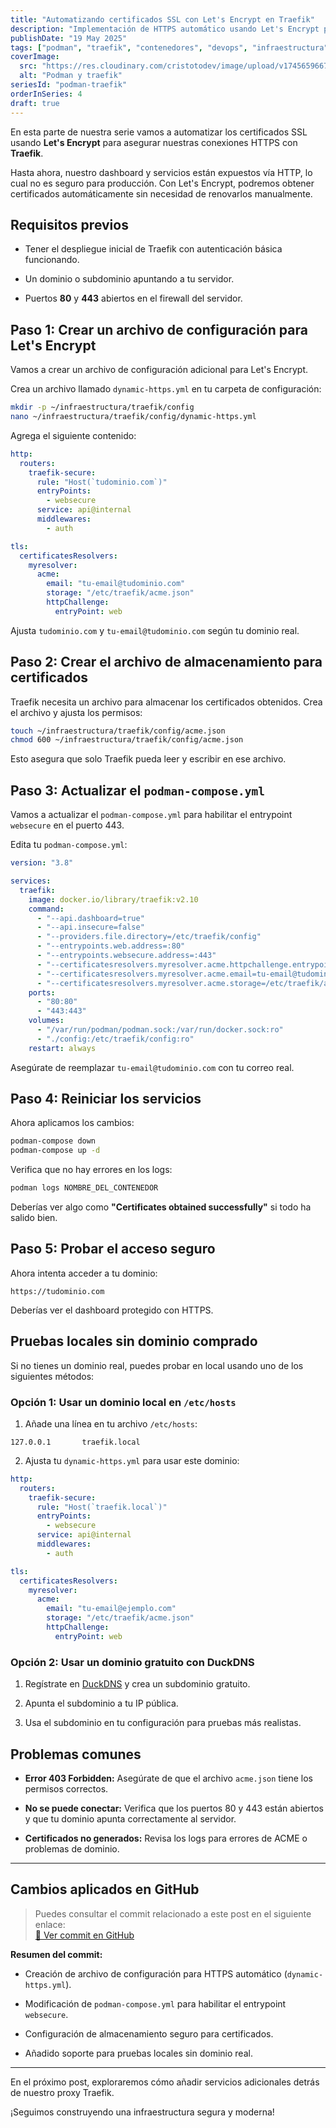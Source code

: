 ```yaml
---
title: "Automatizando certificados SSL con Let's Encrypt en Traefik"
description: "Implementación de HTTPS automático usando Let's Encrypt para asegurar nuestros servicios con Traefik y Podman."
publishDate: "19 May 2025"
tags: ["podman", "traefik", "contenedores", "devops", "infraestructura", "https", "letsencrypt"]
coverImage:
  src: "https://res.cloudinary.com/cristotodev/image/upload/v1745659667/cristotodev/blog/podman-traefik_saoofc.webp"
  alt: "Podman y traefik"
seriesId: "podman-traefik"
orderInSeries: 4
draft: true
---
```



En esta parte de nuestra serie vamos a automatizar los certificados SSL usando **Let's Encrypt** para asegurar nuestras conexiones HTTPS con **Traefik**.

Hasta ahora, nuestro dashboard y servicios están expuestos vía HTTP, lo cual no es seguro para producción. Con Let's Encrypt, podremos obtener certificados automáticamente sin necesidad de renovarlos manualmente.

## Requisitos previos

-   Tener el despliegue inicial de Traefik con autenticación básica funcionando.
    
-   Un dominio o subdominio apuntando a tu servidor.
    
-   Puertos **80** y **443** abiertos en el firewall del servidor.
    

## Paso 1: Crear un archivo de configuración para Let's Encrypt

Vamos a crear un archivo de configuración adicional para Let's Encrypt.

Crea un archivo llamado `dynamic-https.yml` en tu carpeta de configuración:

```bash
mkdir -p ~/infraestructura/traefik/config
nano ~/infraestructura/traefik/config/dynamic-https.yml
```

Agrega el siguiente contenido:

```yml
http:
  routers:
    traefik-secure:
      rule: "Host(`tudominio.com`)"
      entryPoints:
        - websecure
      service: api@internal
      middlewares:
        - auth

tls:
  certificatesResolvers:
    myresolver:
      acme:
        email: "tu-email@tudominio.com"
        storage: "/etc/traefik/acme.json"
        httpChallenge:
          entryPoint: web
```

Ajusta `tudominio.com` y `tu-email@tudominio.com` según tu dominio real.

## Paso 2: Crear el archivo de almacenamiento para certificados

Traefik necesita un archivo para almacenar los certificados obtenidos. Crea el archivo y ajusta los permisos:

```bash
touch ~/infraestructura/traefik/config/acme.json
chmod 600 ~/infraestructura/traefik/config/acme.json
```

Esto asegura que solo Traefik pueda leer y escribir en ese archivo.

## Paso 3: Actualizar el `podman-compose.yml`

Vamos a actualizar el `podman-compose.yml` para habilitar el entrypoint `websecure` en el puerto 443.

Edita tu `podman-compose.yml`:

```yml
version: "3.8"

services:
  traefik:
    image: docker.io/library/traefik:v2.10
    command:
      - "--api.dashboard=true"
      - "--api.insecure=false"
      - "--providers.file.directory=/etc/traefik/config"
      - "--entrypoints.web.address=:80"
      - "--entrypoints.websecure.address=:443"
      - "--certificatesresolvers.myresolver.acme.httpchallenge.entrypoint=web"
      - "--certificatesresolvers.myresolver.acme.email=tu-email@tudominio.com"
      - "--certificatesresolvers.myresolver.acme.storage=/etc/traefik/acme.json"
    ports:
      - "80:80"
      - "443:443"
    volumes:
      - "/var/run/podman/podman.sock:/var/run/docker.sock:ro"
      - "./config:/etc/traefik/config:ro"
    restart: always
```

Asegúrate de reemplazar `tu-email@tudominio.com` con tu correo real.

## Paso 4: Reiniciar los servicios

Ahora aplicamos los cambios:

```bash
podman-compose down
podman-compose up -d
```

Verifica que no hay errores en los logs:

```bash
podman logs NOMBRE_DEL_CONTENEDOR
```

Deberías ver algo como **"Certificates obtained successfully"** si todo ha salido bien.

## Paso 5: Probar el acceso seguro

Ahora intenta acceder a tu dominio:

```text
https://tudominio.com
```

Deberías ver el dashboard protegido con HTTPS.

## Pruebas locales sin dominio comprado

Si no tienes un dominio real, puedes probar en local usando uno de los siguientes métodos:

### Opción 1: Usar un dominio local en `/etc/hosts`

1.  Añade una línea en tu archivo `/etc/hosts`:
    

```text
127.0.0.1       traefik.local
```

2.  Ajusta tu `dynamic-https.yml` para usar este dominio:
    

```yml
http:
  routers:
    traefik-secure:
      rule: "Host(`traefik.local`)"
      entryPoints:
        - websecure
      service: api@internal
      middlewares:
        - auth

tls:
  certificatesResolvers:
    myresolver:
      acme:
        email: "tu-email@ejemplo.com"
        storage: "/etc/traefik/acme.json"
        httpChallenge:
          entryPoint: web
```

### Opción 2: Usar un dominio gratuito con DuckDNS

1.  Regístrate en [DuckDNS](https://www.duckdns.org/) y crea un subdominio gratuito.
    
2.  Apunta el subdominio a tu IP pública.
    
3.  Usa el subdominio en tu configuración para pruebas más realistas.
    

## Problemas comunes

-   **Error 403 Forbidden:** Asegúrate de que el archivo `acme.json` tiene los permisos correctos.
    
-   **No se puede conectar:** Verifica que los puertos 80 y 443 están abiertos y que tu dominio apunta correctamente al servidor.
    
-   **Certificados no generados:** Revisa los logs para errores de ACME o problemas de dominio.
    

----------

## Cambios aplicados en GitHub

> Puedes consultar el commit relacionado a este post en el siguiente enlace:  
> [🔗 Ver commit en GitHub](https://github.com/cristotodev/infraestructura-podman-traefik/commit/9be25cec4d86db462c0cd60293d712c855366cf2)

**Resumen del commit:**

-   Creación de archivo de configuración para HTTPS automático (`dynamic-https.yml`).
    
-   Modificación de `podman-compose.yml` para habilitar el entrypoint `websecure`.
    
-   Configuración de almacenamiento seguro para certificados.
    
-   Añadido soporte para pruebas locales sin dominio real.
    

----------

En el próximo post, exploraremos cómo añadir servicios adicionales detrás de nuestro proxy Traefik.

¡Seguimos construyendo una infraestructura segura y moderna!
